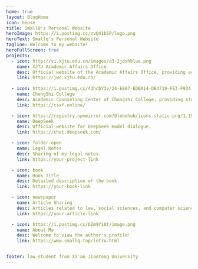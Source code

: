 ```yaml
---
home: true
layout: BlogHome
icon: house
title: SmallQ's Personal Website
heroImage: https://i.postimg.cc/zvQ41bSP/logo.png
heroText: Smallq's Personal Website
tagline: Welcome to my website!
heroFullScreen: true
projects:
  - icon: http://vi.xjtu.edu.cn/images/a3-2jdxhblue.png
    name: XJTU Academic Affairs Office
    desc: Official website of the Academic Affairs Office, providing access to the academic management system, attendance system, student affairs system, etc.
    link: https://jwc.xjtu.edu.cn/
    
  - icon: https://i.postimg.cc/43hcbY3v/24-E807-EDBA14-DB4719-FE3-F934-AE810-C2.png
    name: ChongShi College
    desc: Academic Counseling Center of Chongshi College, providing students with learning materials and academic guidance.
    link: https://csxf.online/

  - icon: https://registry.npmmirror.com/@lobehub/icons-static-png/1.19.0/files/dark/deepseek-color.png
    name: DeepSeek
    desc: Official website for DeepSeek model dialogue.
    link: https://chat.deepseek.com/

  - icon: folder-open
    name: Legal Notes
    desc: Sharing of my legal notes.
    link: https://your-project-link

  - icon: book
    name: Book Title
    desc: Detailed description of the book.
    link: https://your-book-link

  - icon: newspaper
    name: Article Sharing
    desc: Articles related to law, social sciences, and computer science.
    link: https://your-article-link

  - icon: https://i.postimg.cc/DZm9Y10t/image.png
    name: About Me
    desc: Welcome to view the author's profile!
    link: https://www.smallq.top/intro.html


footer: law student from Xi'an Jiaotong University
---
```

